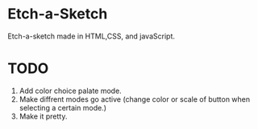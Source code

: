 # Etch-a-Sketch
Etch-a-sketch made in HTML,CSS, and javaScript.
# TODO
1. Add color choice palate mode.
2. Make diffrent modes go active (change color or scale of button when selecting a certain mode.)
3. Make it pretty.
